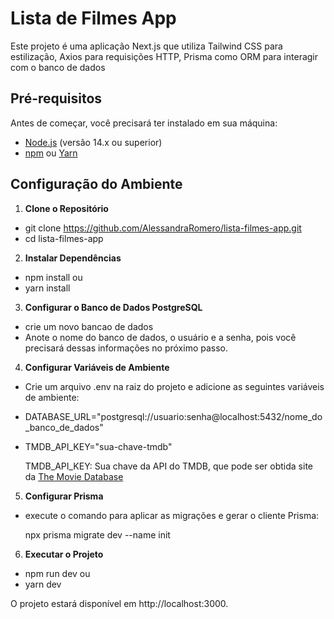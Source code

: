 # Lista de Filmes App

Este projeto é uma aplicação Next.js que utiliza Tailwind CSS para estilização, Axios para requisições HTTP, Prisma como ORM para interagir com o banco de dados

## Pré-requisitos

Antes de começar, você precisará ter instalado em sua máquina:

- [Node.js](https://nodejs.org/) (versão 14.x ou superior)
- [npm](https://www.npmjs.com/) ou [Yarn](https://yarnpkg.com/)

## Configuração do Ambiente

1. **Clone o Repositório**

  - git clone https://github.com/AlessandraRomero/lista-filmes-app.git
  - cd lista-filmes-app

2. **Instalar Dependências**
   
  - npm install
     ou
  - yarn install

3. **Configurar o Banco de Dados PostgreSQL**
   
  - crie um novo bancao de dados
  - Anote o nome do banco de dados, o usuário e a senha, pois você precisará dessas informações no próximo passo.

4. **Configurar Variáveis de Ambiente**
   
  - Crie um arquivo .env na raiz do projeto e adicione as seguintes variáveis de ambiente:

  - DATABASE_URL="postgresql://usuario:senha@localhost:5432/nome_do_banco_de_dados"
  - TMDB_API_KEY="sua-chave-tmdb"


    TMDB_API_KEY: Sua chave da API do TMDB, que pode ser obtida site da [The Movie Database](https://www.themoviedb.org/?language=pt-br) 

5. **Configurar Prisma**
  - execute o comando para aplicar as migrações e gerar o cliente Prisma:

     npx prisma migrate dev --name init

6. **Executar o Projeto**    

  - npm run dev
     ou
  - yarn dev

   O projeto estará disponível em http://localhost:3000.
